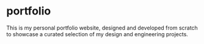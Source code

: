 # portfolio
This is my personal portfolio website, designed and developed from scratch to showcase a curated selection of my design and engineering projects.

